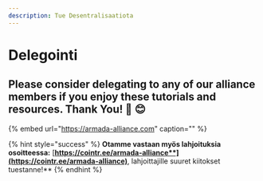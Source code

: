 ```yaml
---
description: Tue Desentralisaatiota
---
```


# Delegointi

## Please consider delegating to any of our alliance members if you enjoy these tutorials and resources. Thank You! 🙏 😊

{% embed url="https://armada-alliance.com" caption="" %}

{% hint style="success" %}
**Otamme vastaan myös lahjoituksia osoitteessa:** [**https://cointr.ee/armada-alliance**](https://cointr.ee/armada-alliance)**, lahjoittajille suuret kiitokset tuestanne!**
{% endhint %}

